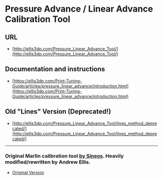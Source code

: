 # Pressure Advance / Linear Advance Calibration Tool

## URL
- [http://ellis3dp.com/Pressure_Linear_Advance_Tool/](http://ellis3dp.com/Pressure_Linear_Advance_Tool/)

## Documentation and instructions
- [https://ellis3dp.com/Print-Tuning-Guide/articles/pressure_linear_advance/introduction.html](https://ellis3dp.com/Print-Tuning-Guide/articles/pressure_linear_advance/introduction.html)


## Old "Lines" Version (Deprecated!)
- [http://ellis3dp.com/Pressure_Linear_Advance_Tool/lines_method_deprecated/](http://ellis3dp.com/Pressure_Linear_Advance_Tool/lines_method_deprecated/)

---

### Original Marlin calibration tool [by Sineos](https://github.com/Sineos/k-factorjs). Heavily modified/rewritten by Andrew Ellis.

- [Original Version](http://marlinfw.org/tools/lin_advance/k-factor.html)